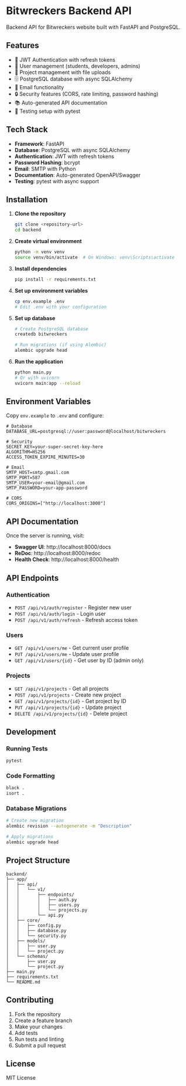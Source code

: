 # Bitwreckers Backend API

Backend API for Bitwreckers website built with FastAPI and PostgreSQL.

## Features

- 🔐 JWT Authentication with refresh tokens
- 👥 User management (students, developers, admins)
- 📁 Project management with file uploads
- 🗄️ PostgreSQL database with async SQLAlchemy
- 📧 Email functionality
- 🔒 Security features (CORS, rate limiting, password hashing)
- 📚 Auto-generated API documentation
- 🧪 Testing setup with pytest

## Tech Stack

- **Framework**: FastAPI
- **Database**: PostgreSQL with async SQLAlchemy
- **Authentication**: JWT with refresh tokens
- **Password Hashing**: bcrypt
- **Email**: SMTP with Python
- **Documentation**: Auto-generated OpenAPI/Swagger
- **Testing**: pytest with async support

## Installation

1. **Clone the repository**
   ```bash
   git clone <repository-url>
   cd backend
   ```

2. **Create virtual environment**
   ```bash
   python -m venv venv
   source venv/bin/activate  # On Windows: venv\Scripts\activate
   ```

3. **Install dependencies**
   ```bash
   pip install -r requirements.txt
   ```

4. **Set up environment variables**
   ```bash
   cp env.example .env
   # Edit .env with your configuration
   ```

5. **Set up database**
   ```bash
   # Create PostgreSQL database
   createdb bitwreckers
   
   # Run migrations (if using Alembic)
   alembic upgrade head
   ```

6. **Run the application**
   ```bash
   python main.py
   # Or with uvicorn
   uvicorn main:app --reload
   ```

## Environment Variables

Copy `env.example` to `.env` and configure:

```env
# Database
DATABASE_URL=postgresql://user:password@localhost/bitwreckers

# Security
SECRET_KEY=your-super-secret-key-here
ALGORITHM=HS256
ACCESS_TOKEN_EXPIRE_MINUTES=30

# Email
SMTP_HOST=smtp.gmail.com
SMTP_PORT=587
SMTP_USER=your-email@gmail.com
SMTP_PASSWORD=your-app-password

# CORS
CORS_ORIGINS=["http://localhost:3000"]
```

## API Documentation

Once the server is running, visit:
- **Swagger UI**: http://localhost:8000/docs
- **ReDoc**: http://localhost:8000/redoc
- **Health Check**: http://localhost:8000/health

## API Endpoints

### Authentication
- `POST /api/v1/auth/register` - Register new user
- `POST /api/v1/auth/login` - Login user
- `POST /api/v1/auth/refresh` - Refresh access token

### Users
- `GET /api/v1/users/me` - Get current user profile
- `PUT /api/v1/users/me` - Update user profile
- `GET /api/v1/users/{id}` - Get user by ID (admin only)

### Projects
- `GET /api/v1/projects` - Get all projects
- `POST /api/v1/projects` - Create new project
- `GET /api/v1/projects/{id}` - Get project by ID
- `PUT /api/v1/projects/{id}` - Update project
- `DELETE /api/v1/projects/{id}` - Delete project

## Development

### Running Tests
```bash
pytest
```

### Code Formatting
```bash
black .
isort .
```

### Database Migrations
```bash
# Create new migration
alembic revision --autogenerate -m "Description"

# Apply migrations
alembic upgrade head
```

## Project Structure

```
backend/
├── app/
│   ├── api/
│   │   └── v1/
│   │       ├── endpoints/
│   │       │   ├── auth.py
│   │       │   ├── users.py
│   │       │   └── projects.py
│   │       └── api.py
│   ├── core/
│   │   ├── config.py
│   │   ├── database.py
│   │   └── security.py
│   ├── models/
│   │   ├── user.py
│   │   └── project.py
│   └── schemas/
│       ├── user.py
│       └── project.py
├── main.py
├── requirements.txt
└── README.md
```

## Contributing

1. Fork the repository
2. Create a feature branch
3. Make your changes
4. Add tests
5. Run tests and linting
6. Submit a pull request

## License

MIT License
